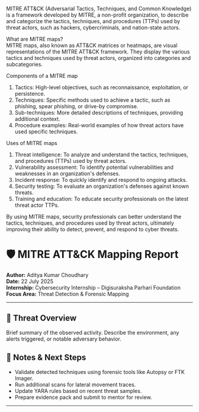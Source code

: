 
MITRE ATT&CK (Adversarial Tactics, Techniques, and Common Knowledge) is a framework developed by MITRE, a non-profit organization, to describe and categorize the tactics, techniques, and procedures (TTPs) used by threat actors, such as hackers, cybercriminals, and nation-state actors.

What are MITRE maps?
<br>
MITRE maps, also known as ATT&CK matrices or heatmaps, are visual representations of the MITRE ATT&CK framework. They display the various tactics and techniques used by threat actors, organized into categories and subcategories.

Components of a MITRE map
1. Tactics: High-level objectives, such as reconnaissance, exploitation, or persistence.
2. Techniques: Specific methods used to achieve a tactic, such as phishing, spear phishing, or drive-by compromise.
3. Sub-techniques: More detailed descriptions of techniques, providing additional context.
4. Procedure examples: Real-world examples of how threat actors have used specific techniques.

Uses of MITRE maps
1. Threat intelligence: To analyze and understand the tactics, techniques, and procedures (TTPs) used by threat actors.
2. Vulnerability assessment: To identify potential vulnerabilities and weaknesses in an organization's defenses.
3. Incident response: To quickly identify and respond to ongoing attacks.
4. Security testing: To evaluate an organization's defenses against known threats.
5. Training and education: To educate security professionals on the latest threat actor TTPs.

By using MITRE maps, security professionals can better understand the tactics, techniques, and procedures used by threat actors, ultimately improving their ability to detect, prevent, and respond to cyber threats.
# 🛡️ MITRE ATT&CK Mapping Report  
**Author:** Aditya Kumar Choudhary  
**Date:** 22 July 2025  
**Internship:** Cybersecurity Internship – Digisuraksha Parhari Foundation  
**Focus Area:** Threat Detection & Forensic Mapping  

---

## 🧠 Threat Overview  
Brief summary of the observed activity. Describe the environment, any alerts triggered, or notable adversary behavior.  

## 📝 Notes & Next Steps  

- Validate detected techniques using forensic tools like Autopsy or FTK Imager.  
- Run additional scans for lateral movement traces.  
- Update YARA rules based on recent threat samples.  
- Prepare evidence pack and submit to mentor for review.

---
